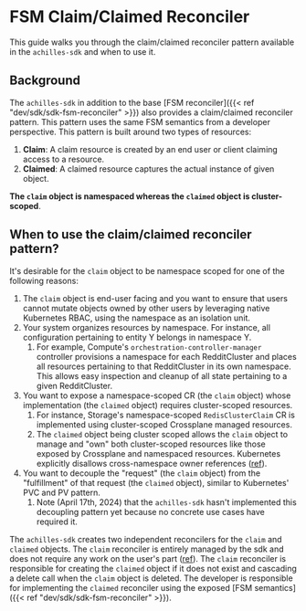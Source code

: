 # FSM Claim/Claimed Reconciler

This guide walks you through the claim/claimed reconciler pattern available in the `achilles-sdk` and when to use it.

## Background

The `achilles-sdk` in addition to the base [FSM reconciler]({{< ref "dev/sdk/sdk-fsm-reconciler" >}}) also provides a claim/claimed reconciler pattern.
This pattern uses the same FSM semantics from a developer perspective. This pattern is built around two types of resources:
1. **Claim**: A claim resource is created by an end user or client claiming access to a resource.
2. **Claimed**: A claimed resource captures the actual instance of given object.

**The `claim` object is namespaced whereas the `claimed` object is cluster-scoped**.


## When to use the claim/claimed reconciler pattern?

It's desirable for the `claim` object to be namespace scoped for one of the following reasons:

1. The `claim` object is end-user facing and you want to ensure that users cannot mutate objects owned by other users by leveraging native Kubernetes RBAC, using the namespace as an isolation unit.
2. Your system organizes resources by namespace. For instance, all configuration pertaining to entity Y belongs in namespace Y.
    1. For example, Compute's `orchestration-controller-manager` controller provisions a namespace for each RedditCluster and places all resources pertaining to that RedditCluster in its own namespace. This allows easy inspection and cleanup of all state pertaining to a given RedditCluster.
3. You want to expose a namespace-scoped CR (the `claim` object) whose implementation (the `claimed` object) requires cluster-scoped resources.
    1. For instance, Storage's namespace-scoped `RedisClusterClaim` CR is implemented using cluster-scoped Crossplane managed resources.
    1. The `claimed` object being cluster scoped allows the `claim` object to manage and "own" both cluster-scoped resources like those exposed by Crossplane
  and namespaced resources. Kubernetes explicitly disallows cross-namespace owner references ([ref](https://kubernetes.io/docs/concepts/overview/working-with-objects/owners-dependents/)).
4. You want to decouple the "request" (the `claim` object) from the "fulfillment" of that request (the `claimed` object), similar to Kubernetes' PVC and PV pattern.
   1. Note (April 17th, 2024) that the `achilles-sdk` hasn't implemented this decoupling pattern yet because no concrete use cases have required it.

The `achilles-sdk` creates two independent reconcilers for the `claim` and `claimed` objects.
The `claim` reconciler is entirely managed by the sdk and does not require any work on the user's part ([ref](https://github.com/reddit/achilles-sdk/blob/4fe0f620d71a1a988cd05629df5ea4502b5ff2ea/pkg/fsm/internal/reconciler_claim.go#L45)).
The `claim` reconciler is responsible for creating the `claimed` object if it does not exist and cascading a delete call when the `claim` object is deleted.
The developer is responsible for implementing the `claimed` reconciler using the exposed [FSM semantics]({{< ref "dev/sdk/sdk-fsm-reconciler" >}}).
